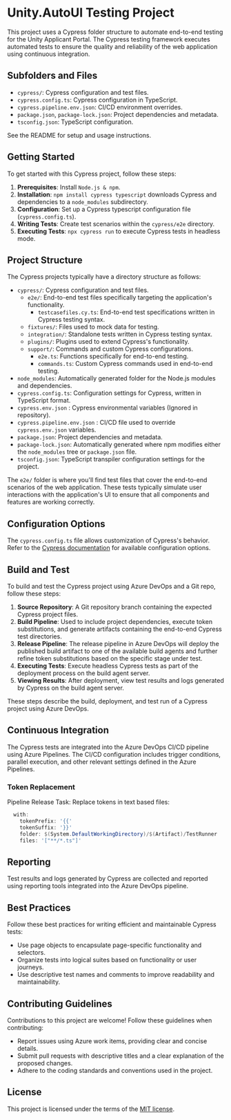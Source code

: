 # Unity.AutoUI Testing Project

This project uses a Cypress folder structure to automate end-to-end testing for the Unity Applicant Portal. The Cypress testing framework executes automated tests to ensure the quality and reliability of the web application using continuous integration.

## Subfolders and Files

- `cypress/`: Cypress configuration and test files.
- `cypress.config.ts`: Cypress configuration in TypeScript.
- `cypress.pipeline.env.json`: CI/CD environment overrides.
- `package.json`, `package-lock.json`: Project dependencies and metadata.
- `tsconfig.json`: TypeScript configuration.

See the README for setup and usage instructions.

## Getting Started

To get started with this Cypress project, follow these steps:

1. **Prerequisites**: Install `Node.js & npm`.
1. **Installation**: `npm install cypress typescript` downloads Cypress and dependencies to a `node_modules` subdirectory.
1. **Configuration**: Set up a Cypress typescript configuration file (`cypress.config.ts`).
1. **Writing Tests**: Create test scenarios within the `cypress/e2e` directory.
1. **Executing Tests**: `npx cypress run` to execute Cypress tests in headless mode.

## Project Structure

The Cypress projects typically have a directory structure as follows:

- `cypress/`: Cypress configuration and test files.
  - `e2e/`: End-to-end test files specifically targeting the application's functionality.
    - `testcasefiles.cy.ts`: End-to-end test specifications written in Cypress testing syntax.
  - `fixtures/`: Files used to mock data for testing.
  - `integration/`: Standalone tests written in Cypress testing syntax.
  - `plugins/`:  Plugins used to extend Cypress's functionality.
  - `support/`:  Commands and custom Cypress configurations.
    - `e2e.ts`: Functions specifically for end-to-end testing.
    - `commands.ts`: Custom Cypress commands used in end-to-end testing.
- `node_modules`: Automatically generated folder for the Node.js modules and dependencies.
- `cypress.config.ts`: Configuration settings for Cypress, written in TypeScript format.
- `cypress.env.json` : Cypress environmental variables (Ignored in repository).
- `cypress.pipeline.env.json` : CI/CD file used to override `cypress.env.json` variables.
- `package.json`: Project dependencies and metadata.
- `package-lock.json`: Automatically generated where npm modifies either the `node_modules` tree or `package.json` file.
- `tsconfig.json`: TypeScript transpiler configuration settings for the project.

The `e2e/` folder is where you'll find test files that cover the end-to-end scenarios of the web application. These tests typically simulate user interactions with the application's UI to ensure that all components and features are working correctly.

## Configuration Options

The `cypress.config.ts` file allows customization of Cypress's behavior. Refer to the [Cypress documentation](https://docs.cypress.io/guides/references/configuration.html) for available configuration options.

## Build and Test

To build and test the Cypress project using Azure DevOps and a Git repo, follow these steps:

1. **Source Repository**: A Git repository branch containing the expected Cypress project files.
1. **Build Pipeline**: Used to include project dependencies, execute token substitutions, and generate artifacts containing the end-to-end Cypress test directories.
1. **Release Pipeline**: The release pipeline in Azure DevOps will deploy the published build artifact to one of the available build agents and further refine token substitutions based on the specific stage under test.
1. **Executing Tests**: Execute headless Cypress tests as part of the deployment process on the build agent server.
1. **Viewing Results**: After deployment, view test results and logs generated by Cypress on the build agent server.

These steps describe the build, deployment, and test run of a Cypress project using Azure DevOps.

## Continuous Integration

The Cypress tests are integrated into the Azure DevOps CI/CD pipeline using Azure Pipelines. The CI/CD configuration includes trigger conditions, parallel execution, and other relevant settings defined in the Azure Pipelines.

### Token Replacement

Pipeline Release Task: Replace tokens in text based files:

``` PowerShell
  with:
    tokenPrefix: '{{'
    tokenSuffix: '}}'
    folder: $(System.DefaultWorkingDirectory)/$(Artifact)/TestRunner
    files: '["**/*.ts"]'
```

## Reporting

Test results and logs generated by Cypress are collected and reported using reporting tools integrated into the Azure DevOps pipeline.

## Best Practices

Follow these best practices for writing efficient and maintainable Cypress tests:

- Use page objects to encapsulate page-specific functionality and selectors.
- Organize tests into logical suites based on functionality or user journeys.
- Use descriptive test names and comments to improve readability and maintainability.

## Contributing Guidelines

Contributions to this project are welcome! Follow these guidelines when contributing:

- Report issues using Azure work items, providing clear and concise details.
- Submit pull requests with descriptive titles and a clear explanation of the proposed changes.
- Adhere to the coding standards and conventions used in the project.

## License

This project is licensed under the terms of the [MIT license](/LICENSE.md).

